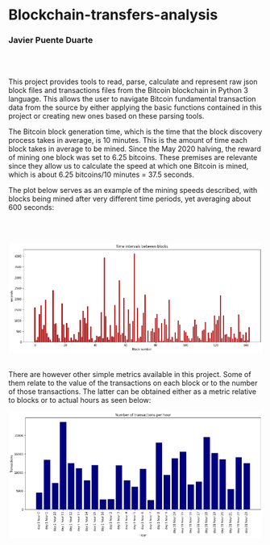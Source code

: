 # Blockchain-transfers-analysis

### Javier Puente Duarte

<br/><br/>


This project provides tools to read, parse, calculate and represent raw json block files and transactions files from the Bitcoin blockchain in Python 3 language. This allows the user to navigate Bitcoin fundamental transaction data from the source by either applying the basic functions contained in this project or creating new ones based on these parsing tools.



The Bitcoin block generation time, which is the time that the block discovery process takes in average, is 10 minutes. This is the amount of time each block takes in average to be mined. Since the May 2020 halving, the reward of mining one block was set to 6.25 bitcoins. These premises are relevante since they allow us to calculate the speed at which one Bitcoin is mined, which is about 6.25 bitcoins/10 minutes = 37.5 seconds.

The plot below serves as an example of the mining speeds described, with blocks being mined after very different time periods, yet averaging about 600 seconds:

<br/><br/>

![Alt text](plot_1.png?raw=true "Title")
<br/><br/>

There are however other simple metrics available in this project. Some of them relate to the value of the transactions on each block or to the number of those transactions. The latter can be obtained either as a metric relative to blocks or to actual hours as seen below:

![Alt text](plot_2.png?raw=true "Title")
<br/><br/>
